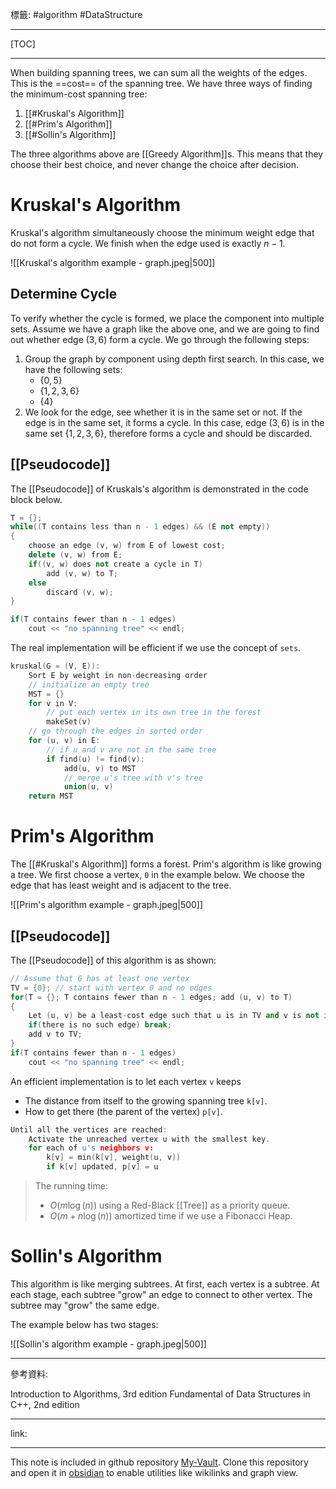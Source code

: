 標籤: #algorithm #DataStructure 

---

[TOC]

---

When building spanning trees, we can sum all the weights of the edges. This is the ==cost== of the spanning tree. We have three ways of finding the minimum-cost spanning tree:

1. [[#Kruskal's Algorithm]]
2. [[#Prim's Algorithm]]
3. [[#Sollin's Algorithm]]

The three algorithms above are [[Greedy Algorithm]]s. This means that they choose their best choice, and never change the choice after decision.

# Kruskal's Algorithm

Kruskal's algorithm simultaneously choose the minimum weight edge that do not form a cycle. We finish when the edge used is exactly $n - 1$.

![[Kruskal's algorithm example - graph.jpeg|500]]

## Determine Cycle

To verify whether the cycle is formed, we place the component into multiple sets. Assume we have a graph like the above one, and we are going to find out whether edge $(3, 6)$ form a cycle. We go through the following steps:

1. Group the graph by component using depth first search. In this case, we have the following sets:
	- $\{0, 5\}$
	- $\{1, 2, 3, 6\}$
	- $\{4\}$
2. We look for the edge, see whether it is in the same set or not. If the edge is in the same set, it forms a cycle. In this case, edge $(3, 6)$ is in the same set $\{1, 2, 3, 6\}$, therefore forms a cycle and should be discarded.

## [[Pseudocode]]

The [[Pseudocode]] of Kruskals's algorithm is demonstrated in the code block below.

```cpp
T = {};
while((T contains less than n - 1 edges) && (E not empty))
{
	choose an edge (v, w) from E of lowest cost;
	delete (v, w) from E;
	if((v, w) does not create a cycle in T)
		add (v, w) to T;
	else
		discard (v, w);
}

if(T contains fewer than n - 1 edges)
	cout << "no spanning tree" << endl;
```

The real implementation will be efficient if we use the concept of `sets`.

```cpp
kruskal(G = (V, E)):
	Sort E by weight in non-decreasing order
	// initialize an empty tree
	MST = {}                      
	for v in V:
		// put each vertex in its own tree in the forest
		makeSet(v)                
	// go through the edges in sorted order
	for (u, v) in E:
		// if u and v are not in the same tree
		if find(u) != find(v):
			add(u, v) to MST
			// merge u's tree with v's tree
			union(u, v)
	return MST
```

# Prim's Algorithm

The [[#Kruskal's Algorithm]] forms a forest. Prim's algorithm is like growing a tree. We first choose a vertex, `0` in the example below. We choose the edge that has least weight and is adjacent to the tree.

![[Prim's algorithm example - graph.jpeg|500]]

## [[Pseudocode]]

The [[Pseudocode]] of this algorithm is as shown:

```cpp
// Assume that G has at least one vertex
TV = {0}; // start with vertex 0 and no edges
for(T = {}; T contains fewer than n - 1 edges; add (u, v) to T)
{
	Let (u, v) be a least-cost edge such that u is in TV and v is not in TV;
	if(there is no such edge) break;
	add v to TV;
}
if(T contains fewer than n - 1 edges)
	cout << "no spanning tree" << endl;
```

An efficient implementation is to let each vertex `v` keeps

- The distance from itself to the growing spanning tree `k[v]`.
- How to get there (the parent of the vertex) `p[v]`.

```cpp
Until all the vertices are reached:
	Activate the unreached vertex u with the smallest key.
	for each of u's neighbors v:
		k[v] = min(k[v], weight(u, v))
		if k[v] updated, p[v] = u
```

> The running time:
> - $O(m\log(n))$ using a Red-Black [[Tree]] as a priority queue.
> - $O(m + n\log(n))$ amortized time if we use a Fibonacci Heap.

# Sollin's Algorithm

This algorithm is like merging subtrees. At first, each vertex is a subtree. At each stage, each subtree "grow" an edge to connect to other vertex. The subtree may "grow" the same edge.

The example below has two stages:

![[Sollin's algorithm example - graph.jpeg|500]]

---

參考資料:

Introduction to Algorithms, 3rd edition
Fundamental of Data Structures in C++, 2nd edition

---

link:


---

This note is included in github repository [My-Vault](https://github.com/LittleD3092/My-Vault.git). Clone this repository and open it in [obsidian](https://obsidian.md/) to enable utilities like wikilinks and graph view.